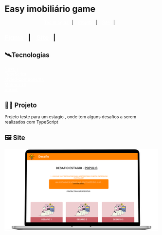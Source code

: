 # Easy imobiliário game

<p align="center">
  <a href="#-tecnologias" style='color:#FFF'>Tecnologias</a>&nbsp;&nbsp;&nbsp;|&nbsp;&nbsp;&nbsp;
  <a href="#-projeto" style='color:#FFF'>Projeto</a>&nbsp;&nbsp;&nbsp;|&nbsp;&nbsp;&nbsp;
  <a href="#-site" style='color:#FFF'>Site</a>&nbsp;&nbsp;&nbsp;|&nbsp;&nbsp;&nbsp; 
</p>
 
<h2>
<a href="https://www.figma.com/community/file/1210979595536394898" style='color:#FFF'>Figma</a>&nbsp;&nbsp;&nbsp;|&nbsp;&nbsp;&nbsp; 
<a href="3" style='color:#FFF'>Site</a>&nbsp;&nbsp;&nbsp;|&nbsp;&nbsp;&nbsp; 
<h2/>

## 🛰️Tecnologias
  <a href="https://nextjs.org" style='color:#FFF'>Next.js</a>
  <br/>
  <a href="https://www.typescriptlang.org" style='color:#FFF'>TypeScript</a>
  <br/>
  <a href="https://styled-components.com" style='color:#FFF'>styled-components</a>
  <br/>
  <a href="https://mui.com" style='color:#FFF'>Material UI</a>
  <br/>
  <a href="https://vercel.com" style='color:#FFF'>Vercel</a>
<br/>

## 👨‍💻 Projeto 
Projeto teste para um estagio , onde tem alguns desafios a serem realizados com TypeScript
<br/>

## 🖼️ Site
![pagina inicial site desafio populis](/public/site.png)

<br/>




